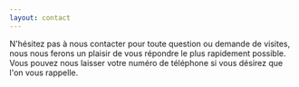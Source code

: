```yaml
---
layout: contact
---
```


N'hésitez pas à nous contacter pour toute question ou demande de visites, nous nous ferons un plaisir de vous répondre le plus rapidement possible. Vous pouvez nous laisser votre numéro de téléphone si vous désirez que l'on vous rappelle.
